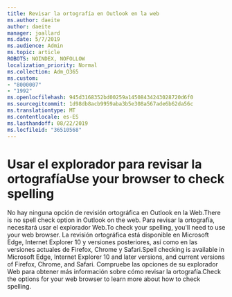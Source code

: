 ```yaml
---
title: Revisar la ortografía en Outlook en la web
ms.author: daeite
author: daeite
manager: joallard
ms.date: 5/7/2019
ms.audience: Admin
ms.topic: article
ROBOTS: NOINDEX, NOFOLLOW
localization_priority: Normal
ms.collection: Adm_O365
ms.custom:
- "8000007"
- "1992"
ms.openlocfilehash: 945d3168352bd00259a14508434243028720d6f0
ms.sourcegitcommit: 1d98db8acb9959aba3b5e308a567ade6b62da56c
ms.translationtype: MT
ms.contentlocale: es-ES
ms.lasthandoff: 08/22/2019
ms.locfileid: "36510568"
---
```

# <a name="use-your-browser-to-check-spelling"></a><span data-ttu-id="df3eb-102">Usar el explorador para revisar la ortografía</span><span class="sxs-lookup"><span data-stu-id="df3eb-102">Use your browser to check spelling</span></span>

<span data-ttu-id="df3eb-103">No hay ninguna opción de revisión ortográfica en Outlook en la Web.</span><span class="sxs-lookup"><span data-stu-id="df3eb-103">There is no spell check option in Outlook on the web.</span></span> <span data-ttu-id="df3eb-104">Para revisar la ortografía, necesitará usar el explorador Web.</span><span class="sxs-lookup"><span data-stu-id="df3eb-104">To check your spelling, you'll need to use your web browser.</span></span> <span data-ttu-id="df3eb-105">La revisión ortográfica está disponible en Microsoft Edge, Internet Explorer 10 y versiones posteriores, así como en las versiones actuales de Firefox, Chrome y Safari.</span><span class="sxs-lookup"><span data-stu-id="df3eb-105">Spell checking is available in Microsoft Edge, Internet Explorer 10 and later versions, and current versions of Firefox, Chrome, and Safari.</span></span> <span data-ttu-id="df3eb-106">Compruebe las opciones de su explorador Web para obtener más información sobre cómo revisar la ortografía.</span><span class="sxs-lookup"><span data-stu-id="df3eb-106">Check the options for your web browser to learn more about how to check spelling.</span></span>